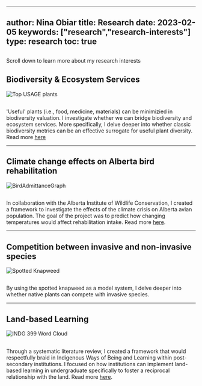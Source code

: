  ---
author: Nina Obiar
title: Research
date: 2023-02-05
keywords: ["research","research-interests"]
type: research
toc: true
---
## 
Scroll down to learn more about my research interests 

## Biodiversity & Ecosystem Services
![Top USAGE plants](/Poster_NMO_QCBS.jpg)

##
'Useful' plants (i.e., food, medicine, materials) can be minimizied in biodiversity valuation. I investigate whether we can bridge biodiversity and ecosystem services. More specifically, I delve deeper into whether classic biodiversity metrics can be an effective surrogate for useful plant diversity. Read more [here](https://nph-onlinelibrary-wiley-com.proxy3.library.mcgill.ca/doi/full/10.1002/ppp3.10642)

---

## Climate change effects on Alberta bird rehabilitation
![BirdAdmittanceGraph](/birds.png)

##
In collaboration with the Alberta Institute of Wildlife Conservation, I created a framework to investigate the effects of the climate crisis on Alberta avian population. The goal of the project was to predict how changing temperatures would affect rehabilitation intake. Read more [here]("https://storymaps.arcgis.com/stories/2c794eb1c53e4d03944b99c6d79efe12).

---
## Competition between invasive and non-invasive species
![Spotted Knapweed](/knapweed.png)

##
By using the spotted knapweed as a model system, I delve deeper into whether native plants can compete with invasive species. 

---
## Land-based Learning
![INDG 399 Word Cloud](/WordCloud.jpg)

##
Through a systematic literature review, I created a framework that would respectfully braid in Indigenous Ways of Being and Learning within post-secondary institutions. I focused on how institutions can implement land-based learning in undergraduate specifically to foster a reciprocal relationship with the land. Read more [here](https://cjur.ca/september-2022-volume-7-issue-2/).